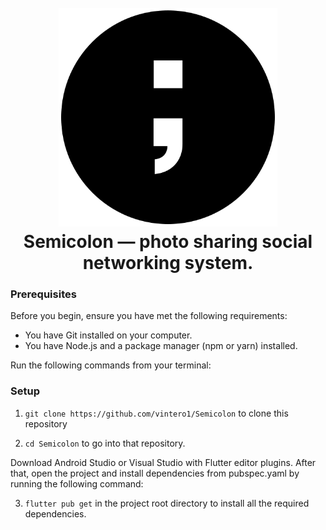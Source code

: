 <h1 align="center">
  <br>
  <a href="https://github.com/vintero1/Semicolon"><img src="assets/icons/icon.png" alt="Semicolon Logo" width="350"></a>
  <br>
   Semicolon — photo sharing social networking system.
  <br>
</h1>

### Prerequisites

Before you begin, ensure you have met the following requirements:

-   You have Git installed on your computer.
-   You have Node.js and a package manager (npm or yarn) installed.

Run the following commands from your terminal:

### Setup
1) `git clone https://github.com/vintero1/Semicolon` to clone this repository 

2)  `cd Semicolon` to go into that repository.

Download Android Studio or Visual Studio with Flutter editor plugins. 
After that, open the project and install dependencies from pubspec.yaml by running the following command:

3) `flutter pub get` in the project root directory to install all the required dependencies.